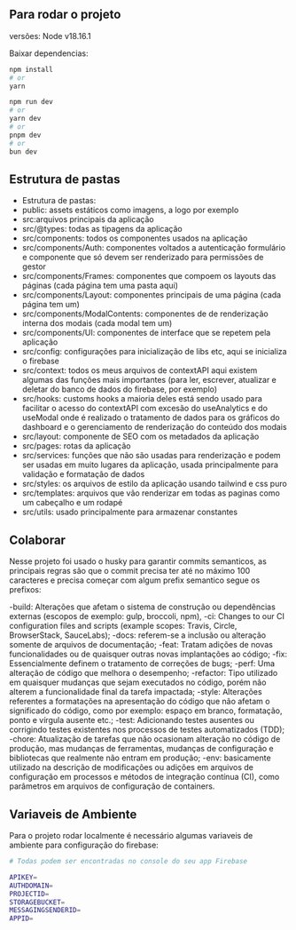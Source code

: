 ## Para rodar o projeto

versões:
Node v18.16.1

Baixar dependencias:

```bash
npm install
# or
yarn 
```

```bash
npm run dev
# or
yarn dev
# or
pnpm dev
# or
bun dev
```


## Estrutura de pastas

- Estrutura de pastas:
- public: assets estáticos como imagens, a logo por exemplo
- src:arquivos principais da aplicação
- src/@types: todas as tipagens da aplicação
- src/components: todos os componentes usados na aplicação
- src/components/Auth: componentes voltados a autenticação formulário e componente que só devem ser renderizado para permissões de gestor
- src/components/Frames: componentes que compoem os layouts das páginas (cada página tem uma pasta aqui)
- src/components/Layout: componentes principais de uma página (cada página tem um)
- src/components/ModalContents: componentes de de renderização interna dos modais (cada modal tem um)
- src/components/UI: componentes de interface que se repetem pela aplicação
- src/config: configurações para inicialização de libs etc, aqui se inicializa o firebase
- src/context: todos os meus arquivos de contextAPI aqui existem algumas das funções mais importantes (para ler, escrever, atualizar e deletar do banco de dados do firebase, por exemplo)
- src/hooks: customs hooks a maioria deles está sendo usado para facilitar o acesso do contextAPI com excesão do useAnalytics e do useModal onde é realizado o tratamento de dados para os gráficos do dashboard e o gerenciamento de renderização do conteúdo dos modais
- src/layout: componente de SEO com os metadados da aplicação
- src/pages: rotas da aplicação
- src/services: funções que não são usadas para renderização e podem ser usadas em muito lugares da aplicação, usada principalmente para validação e formatação de dados
- src/styles: os arquivos de estilo da aplicação usando tailwind e css puro
- src/templates: arquivos que vão renderizar em todas as paginas como um cabeçalho e um rodapé
- src/utils: usado principalmente para armazenar constantes

## Colaborar

 Nesse projeto foi usado o husky para garantir commits semanticos, as principais regras são que o commit precisa ter até no máximo 100 caracteres e precisa começar com algum prefix semantico segue os prefixos:

-build: Alterações que afetam o sistema de construção ou dependências externas (escopos de exemplo: gulp, broccoli, npm),
-ci: Changes to our CI configuration files and scripts (example scopes: Travis, Circle, BrowserStack, SauceLabs);
-docs: referem-se a inclusão ou alteração somente de arquivos de documentação;
-feat: Tratam adições de novas funcionalidades ou de quaisquer outras novas implantações ao código;
-fix: Essencialmente definem o tratamento de correções de bugs;
-perf: Uma alteração de código que melhora o desempenho;
-refactor: Tipo utilizado em quaisquer mudanças que sejam executados no código, porém não alterem a funcionalidade final da tarefa impactada;
-style: Alterações referentes a formatações na apresentação do código que não afetam o significado do código, como por exemplo: espaço em branco, formatação, ponto e vírgula ausente etc.;
-test: Adicionando testes ausentes ou corrigindo testes existentes nos processos de testes automatizados (TDD);
-chore: Atualização de tarefas que não ocasionam alteração no código de produção, mas mudanças de ferramentas, mudanças de configuração e bibliotecas que realmente não entram em produção;
-env: basicamente utilizado na descrição de modificações ou adições em arquivos de configuração em processos e métodos de integração contínua (CI), como parâmetros em arquivos de configuração de containers.

## Variaveis de Ambiente

Para o projeto rodar localmente é necessário algumas variaveis de ambiente para configuração do firebase:

```bash
# Todas podem ser encontradas no console do seu app Firebase

APIKEY=
AUTHDOMAIN=
PROJECTID=
STORAGEBUCKET=
MESSAGINGSENDERID=
APPID=
```
